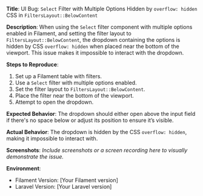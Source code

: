 **Title**: UI Bug: `Select` Filter with Multiple Options Hidden by `overflow: hidden` CSS in `FiltersLayout::BelowContent`

**Description**:
When using the `Select` filter component with multiple options enabled in Filament, and setting the filter layout to `FiltersLayout::BelowContent`, the dropdown containing the options is hidden by CSS `overflow: hidden` when placed near the bottom of the viewport. This issue makes it impossible to interact with the dropdown.

**Steps to Reproduce**:

1. Set up a Filament table with filters.
2. Use a `Select` filter with multiple options enabled.
3. Set the filter layout to `FiltersLayout::BelowContent`.
4. Place the filter near the bottom of the viewport.
5. Attempt to open the dropdown.

**Expected Behavior**:
The dropdown should either open above the input field if there's no space below or adjust its position to ensure it’s visible.

**Actual Behavior**:
The dropdown is hidden by the CSS `overflow: hidden`, making it impossible to interact with.

**Screenshots**:
_Include screenshots or a screen recording here to visually demonstrate the issue._

**Environment**:

-   Filament Version: [Your Filament version]
-   Laravel Version: [Your Laravel version]
